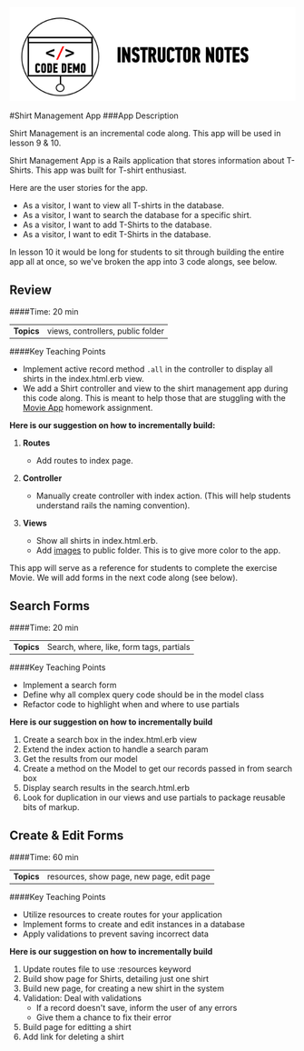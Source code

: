 ![Code Demo Notes](../assets/ICL_icons/instr_code_demo.png)

#Shirt Management App
###App Description

Shirt Management is an incremental code along. This app will be used in lesson 9 & 10.

Shirt Management App is a Rails application that stores information about T-Shirts. This app was built for T-shirt enthusiast.

Here are the user stories for the app.

*	As a visitor, I want to view all T-shirts in the database.
*	As a visitor, I want to search the database for a specific shirt.
*	As a visitor, I want to add T-Shirts to the database.
*	As a visitor, I want to edit T-Shirts in the database.

In lesson 10 it would be long for students to sit through building the entire app all at once, so we've broken the app into 3 code alongs, see below.

## Review
####Time: 20 min

| | |
| ------------- |:-------------|
| __Topics__ |views, controllers, public folder|


####Key Teaching Points

*	Implement active record method ```.all``` in the controller to display all shirts in the index.html.erb view.
*	We add a Shirt controller and view to the shirt management app during this code along. This is meant to help those that are stuggling with the [Movie App](../09_models_active_record/exercises) homework assignment.


__Here is our suggestion on how to incrementally build:__

1.	__Routes__
	*	 Add routes to index page.

2.	__Controller__
	*	Manually create controller with index action. (This will help students understand rails the naming convention).

3.	__Views__
	*	Show all shirts in index.html.erb.
	*	Add [images](ShirtsAppPics.zip) to public folder. This is to give more color to the app.


This app will serve as a reference for students to complete the exercise Movie.
We will add forms in the next code along (see below).



## Search Forms
####Time: 20 min

| | |
| ------------- |:-------------|
| __Topics__ |Search, where, like, form tags, partials|


####Key Teaching Points

*	Implement a search form
*	Define why all complex query code should be in the model class
*	Refactor code to highlight when and where to use partials


__Here is our suggestion on how to incrementally build__


1.	Create a search box in the index.html.erb view
2.	Extend the index action to handle a search param
3.	Get the results from our model
4.	Create a method on the Model to get our records passed in from search box
5.	Display search results in the search.html.erb
6.	Look for duplication in our views and use partials to package reusable bits of markup.


## Create & Edit Forms
####Time: 60 min

| | |
| ------------- |:-------------|
| __Topics__ |resources, show page, new page, edit page |


####Key Teaching Points

*	Utilize resources to create routes for your application
*	Implement forms to create and edit instances in a database
*	Apply validations to prevent saving incorrect data


__Here is our suggestion on how to incrementally build__

1.	Update routes file to use :resources keyword
2.	Build show page for Shirts, detailing just one shirt
3.	Build new page, for creating a new shirt in the system
4.	Validation: Deal with validations
	*	If a record doesn't save, inform the user of any errors
	*	Give them a chance to fix their error
5.	Build page for editting a shirt
6.	Add link for deleting a shirt
